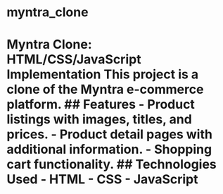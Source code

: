 # myntra_clone
# Myntra Clone: HTML/CSS/JavaScript Implementation  This project is a clone of the Myntra e-commerce platform.  ## Features  - Product listings with images, titles, and prices. - Product detail pages with additional information. - Shopping cart functionality.  ## Technologies Used  - HTML - CSS - JavaScript  
